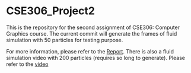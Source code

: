 # CSE306_Project2

This is the repository for the second assignment of CSE306: Computer Graphics course. The current commit will generate the frames of fluid simulation with 50 particles for testing purpose.

For more information, please refer to the [Report](CSE306_AS2_report.pdf). There is also a fluid simulation video with 200 particles (requires so long to generate). Please refer to the [video](fluid_animation.mp4)
